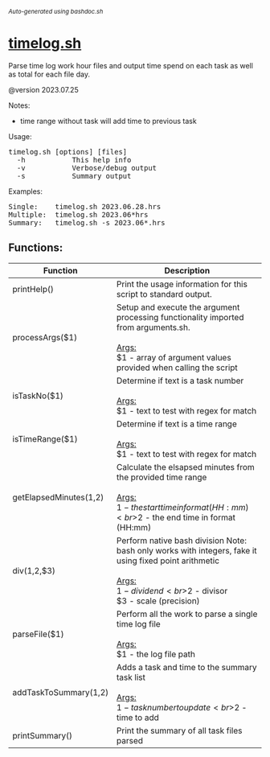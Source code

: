 <small><i>Auto-generated using bashdoc.sh</i></small>
# [timelog.sh](../timelog.sh)

Parse time log work hour files and output time spend on each task as well as total for
each file day.

@version 2023.07.25

Notes:<br>
- time range without task will add time to previous task

Usage:<br>
<pre>
timelog.sh [options] [files]
  -h           This help info
  -v           Verbose/debug output
  -s           Summary output
</pre>

Examples:
<pre>
Single:    timelog.sh 2023.06.28.hrs
Multiple:  timelog.sh 2023.06*hrs
Summary:   timelog.sh -s 2023.06*.hrs
</pre>


## Functions:
| Function | Description |
|----------|-------------|
| printHelp() | Print the usage information for this script to standard output.   |
| processArgs($1) | Setup and execute the argument processing functionality imported from arguments.sh.    <br><br><u>Args:</u><br>$1 - array of argument values provided when calling the script  <br> |
| isTaskNo($1) | Determine if text is a task number    <br><br><u>Args:</u><br>$1 - text to test with regex for match  <br> |
| isTimeRange($1) | Determine if text is a time range    <br><br><u>Args:</u><br>$1 - text to test with regex for match  <br> |
| getElapsedMinutes($1,$2) | Calculate the elsapsed minutes from the provided time range    <br><br><u>Args:</u><br>$1 - the start time in format (HH:mm)  <br>$2 - the end time in format (HH:mm)  <br> |
| div($1,$2,$3) | Perform native bash division  Note: bash only works with integers, fake it using fixed point arithmetic    <br><br><u>Args:</u><br>$1 - dividend  <br>$2 - divisor  <br>$3 - scale (precision)  <br> |
| parseFile($1) | Perform all the work to parse a single time log file    <br><br><u>Args:</u><br>$1 - the log file path  <br> |
| addTaskToSummary($1,$2) | Adds a task and time to the summary task list    <br><br><u>Args:</u><br>$1 - task number to update  <br>$2 - time to add  <br> |
| printSummary() | Print the summary of all task files parsed   |
